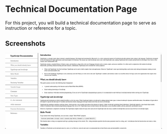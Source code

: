 # Technical Documentation Page

For this project, you will build a technical documentation page to serve as instruction or reference for a topic.

## Screenshots

<img src="https://github.com/scheuringtamas/freeCodeCamp/blob/main/Responsive_Web_Design/TechnicalDocumentation/TechnicalDocumentation.png">
